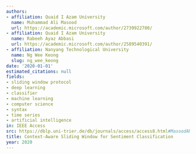 ```yaml
---
authors:
- affiliation: Quaid I Azam University
  name: Muhammad Ali Masood
  url: https://academic.microsoft.com/author/2739922780/
- affiliation: Quaid I Azam University
  name: Rabeeh Ayaz Abbasi
  url: https://academic.microsoft.com/author/2589540391/
- affiliation: Nanyang Technological University
  name: Ng Wee Keong
  slug: ng_wee_keong
date: '2020-01-01'
estimated_citations: null
fields:
- sliding window protocol
- deep learning
- classifier
- machine learning
- computer science
- syntax
- time series
- artificial intelligence
in: IEEE Access
src: https://dblp.uni-trier.de/db/journals/access/access8.html#MasoodAN20
title: Context-Aware Sliding Window for Sentiment Classification
year: 2020
---
```

